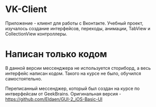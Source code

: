 # VK-Client
Приложение - клиент для работы с Вконтакте.
Учебный проект, изучалось создание интерфейсов, переходы, анимации, TabView и CollectionView контроллеры.

# Написан только кодом
В данной версии мессенджера не используется сториборд, а весь интерфейс написан кодом.
Такого на курсе не было, обучился самостоятельно.

Переписанный мессенджер, который был создан на курсе по интверфейсам от GeekBrains.
Оригинальная версия - https://github.com/Eldaen/GUI-2_iOS-Basic-UI
